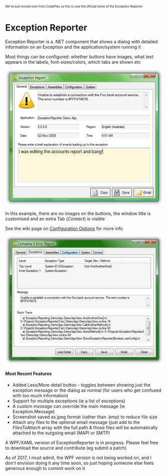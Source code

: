 <sub><sup>We've just moved over from CodePlex so this is now the official home of the Exception Reporter</sub></sup>


# Exception Reporter
Exception Reporter is a .NET component that shows a dialog with detailed information on an Exception and the application/system running it

Most things can be configured: whether buttons have images, what text appears in the labels, font-sizes/colors, which tabs are shown etc

![](images/er-user-input.png)

In this example, there are no images on the buttons, the window title is customised and an extra Tab (_Contact_) is visible

See the wiki page on [Configuration Options](https://github.com/PandaWood/Exception-Reporter/wiki/Configuration-Options) for more info

![](images/er-exceptions-tab.png)

#### Most Recent Features
- Added Less/More detail button - toggles between showing just the exception message or the dialog as normal (for users who get confused with too much information)
- Support for multiple exceptions (ie a list of exceptions)
- A  _custom message_ can override the main message (ie Exception.Message)
- Screenshot saved as jpeg format (rather than .bmp) to reduce file size
- Attach any files to the optional email message (just add to the _FilesToAttach_  array with the full path & those files will be automatically attached to the outgoing email (MAPI or SMTP)

A WPF/XAML version of ExceptionReporter is in progress. Please feel free to download the source and contribute (eg submit a patch)

As of 2017, I must admit, the WPF version is not being worked on, and I don't envision doing it any time soon, so just hoping someone else feels generous enough to commit work on it
